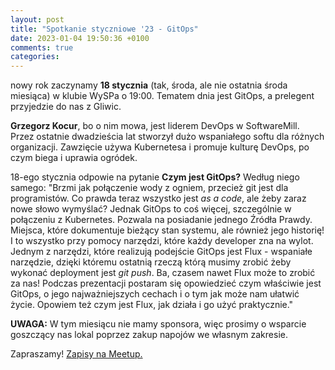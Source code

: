 ```yaml
---
layout: post
title: "Spotkanie styczniowe '23 - GitOps"
date: 2023-01-04 19:50:36 +0100
comments: true
categories: 
---
```


nowy rok zaczynamy <b>18 stycznia</b> (tak, środa, ale nie ostatnia środa miesiąca) w klubie WySPa o 19:00. Tematem dnia jest GitOps, a prelegent przyjedzie do nas z Gliwic.

<b>Grzegorz Kocur</b>, bo o nim mowa, jest liderem DevOps w SoftwareMill. Przez ostatnie dwadzieścia lat stworzył dużo wspaniałego softu dla różnych organizacji. Zawzięcie używa Kubernetesa i promuje kulturę DevOps, po czym biega i uprawia ogródek.

18-ego stycznia odpowie na pytanie <b>Czym jest GitOps?</b> Według niego samego: "Brzmi jak połączenie wody z ogniem, przecież git jest dla programistów. Co prawda teraz wszystko jest <i>as a code</i>, ale żeby zaraz nowe słowo wymyślać? Jednak GitOps to coś więcej, szczególnie w połączeniu z Kubernetes. Pozwala na posiadanie jednego Źródła Prawdy. Miejsca, które dokumentuje bieżący stan systemu, ale również jego historię! I to wszystko przy pomocy narzędzi, które każdy developer zna na wylot. Jednym z narzędzi, które realizują podejście GitOps jest Flux - wspaniałe narzędzie, dzięki któremu ostatnią rzeczą którą musimy zrobić żeby wykonać deployment jest <i>git push</i>. Ba, czasem nawet Flux może to zrobić za nas! Podczas prezentacji postaram się opowiedzieć czym właściwie jest GitOps, o jego najważniejszych cechach i o tym jak może nam ułatwić życie. Opowiem też czym jest Flux, jak działa i go użyć praktycznie."

<b>UWAGA:</b> W tym miesiącu nie mamy sponsora, więc prosimy o wsparcie goszczący nas lokal poprzez zakup napojów we własnym zakresie.

Zapraszamy! <a href="https://www.meetup.com/zielona-gora-jug/events/290719274/" target="_blank">Zapisy na Meetup.</a>